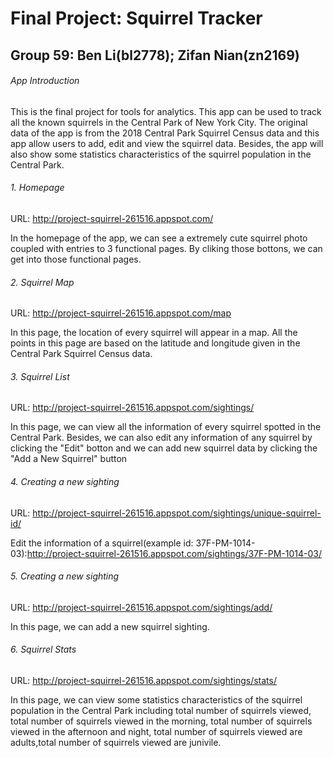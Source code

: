 # Final Project: Squirrel Tracker

## Group 59: Ben Li(bl2778); Zifan Nian(zn2169)

###### App Introduction

This is the final project for tools for analytics. This app can be used to track all the known squirrels in the Central Park of New York City. The original data of the app is from the 2018 Central Park Squirrel Census data and this app allow users to add, edit and view the squirrel data. Besides, the app will also show some statistics characteristics of the squirrel population in the Central Park.

###### 1. Homepage

URL: http://project-squirrel-261516.appspot.com/

In the homepage of the app, we can see a extremely cute squirrel photo coupled with entries to 3 functional pages. By cliking those bottons, we can get into those functional pages.

###### 2. Squirrel Map

URL: http://project-squirrel-261516.appspot.com/map

In this page, the location of every squirrel will appear in a map. All the points in this page are based on the latitude and longitude given in the Central Park Squirrel Census data.

###### 3. Squirrel List

URL: http://project-squirrel-261516.appspot.com/sightings/

In this page, we can view all the information of every squirrel spotted in the Central Park. Besides, we can also edit any information of any squirrel by clicking the "Edit" botton and we can add new squirrel data by clicking the "Add a New Squirrel" button

###### 4. Creating a new sighting

URL: http://project-squirrel-261516.appspot.com/sightings/unique-squirrel-id/

Edit the information of a squirrel(example id: 37F-PM-1014-03):http://project-squirrel-261516.appspot.com/sightings/37F-PM-1014-03/

###### 5. Creating a new sighting

URL: http://project-squirrel-261516.appspot.com/sightings/add/

In this page, we can add a new squirrel sighting.
    
###### 6. Squirrel Stats

URL: http://project-squirrel-261516.appspot.com/sightings/stats/

In this page, we can view some statistics characteristics of the squirrel population in the Central Park including total number of squirrels viewed, total number of squirrels viewed in the morning, total number of squirrels viewed in the afternoon and night, total number of squirrels viewed are adults,total number of squirrels viewed are junivile.
